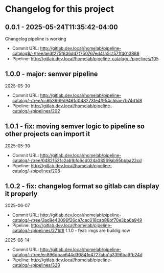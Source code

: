 # Changelog for this project
## 0.0.1 - 2025-05-24T11:35:42-04:00
Changelog pipeline is working
- Commit URL: http://gitlab.dev.local/homelab/pipeline-catalog$/-/tree/ae3f275f836dd7f750767ed41a5c1571f4013888
- Pipeline: http://gitlab.dev.local/homelab/pipeline-catalog/-/pipelines/105

## 1.0.0 - major: semver pipeline
2025-05-30
- Commit URL: http://gitlab.dev.local/homelab/pipeline-catalog/-/tree/cc6b3669d9461d0482731e4f954c55ae7b74d1d8
- Pipeline: http://gitlab.dev.local/homelab/pipeline-catalog/-/pipelines/202
## 1.0.1 - fix: moving semver logic to pipeline so other projects can import it

2025-05-30
- Commit URL: http://gitlab.dev.local/homelab/pipeline-catalog/-/tree/04821521c2ab1bfc6cd024a08569ab95bbba22cd
- Pipeline: http://gitlab.dev.local/homelab/pipeline-catalog/-/pipelines/208
## 1.0.2 - fix: changelog format so gitlab can display it properly
2025-06-07
- Commit URL: http://gitlab.dev.local/homelab/pipeline-catalog/-/tree/3ad8e40096f26ca7cac018cab88bf70e3ba6a949
- Pipeline: http://gitlab.dev.local/homelab/pipeline-catalog/-/pipelines/271## 1.1.0 - feat: imgs are buildig now

2025-06-14
- Commit URL: http://gitlab.dev.local/homelab/pipeline-catalog/-/tree/ec896dbaa644d3084fe4727aba1a3396ba9fb24d
- Pipeline: http://gitlab.dev.local/homelab/pipeline-catalog/-/pipelines/323
<br>

